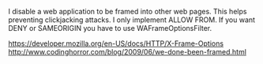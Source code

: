 I disable a web application to be framed into other web pages. This helps preventing clickjacking attacks.
I only implement ALLOW FROM. If you want DENY or SAMEORIGIN you have to use WAFrameOptionsFilter.

https://developer.mozilla.org/en-US/docs/HTTP/X-Frame-Options
http://www.codinghorror.com/blog/2009/06/we-done-been-framed.html